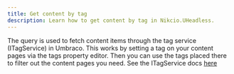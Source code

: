 ```yaml
---
title: Get content by tag
description: Learn how to get content by tag in Nikcio.UHeadless.
---
```


The query is used to fetch content items through the tag service (ITagService) in Umbraco. This works by setting a tag on your content pages via the tags property editor. Then you can use the tags placed there to filter out the content pages you need. See the ITagService docs [here](https://our.umbraco.com/apidocs/v8/csharp/api/Umbraco.Core.Services.ITagService.html#Umbraco_Core_Services_ITagService_GetTaggedContentByTag_System_String_System_String_System_String_)